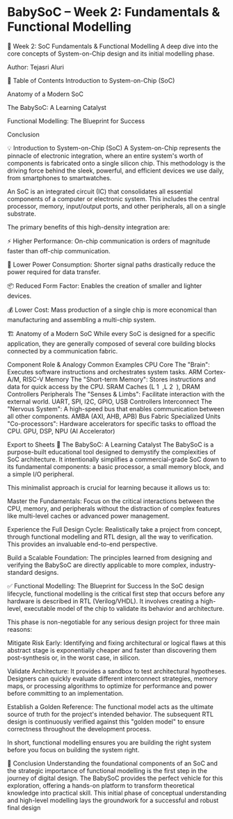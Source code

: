 # BabySoC – Week 2: Fundamentals & Functional Modelling
🚀 Week 2: SoC Fundamentals & Functional Modelling
A deep dive into the core concepts of System-on-Chip design and its initial modelling phase.

Author: Tejasri Aluri

📖 Table of Contents
Introduction to System-on-Chip (SoC)

Anatomy of a Modern SoC

The BabySoC: A Learning Catalyst

Functional Modelling: The Blueprint for Success

Conclusion

💡 Introduction to System-on-Chip (SoC)
A System-on-Chip represents the pinnacle of electronic integration, where an entire system's worth of components is fabricated onto a single silicon chip. This methodology is the driving force behind the sleek, powerful, and efficient devices we use daily, from smartphones to smartwatches.

An SoC is an integrated circuit (IC) that consolidates all essential components of a computer or electronic system. This includes the central processor, memory, input/output ports, and other peripherals, all on a single substrate.

The primary benefits of this high-density integration are:

⚡️ Higher Performance: On-chip communication is orders of magnitude faster than off-chip communication.

🔋 Lower Power Consumption: Shorter signal paths drastically reduce the power required for data transfer.

📦 Reduced Form Factor: Enables the creation of smaller and lighter devices.

💰 Lower Cost: Mass production of a single chip is more economical than manufacturing and assembling a multi-chip system.

🏗️ Anatomy of a Modern SoC
While every SoC is designed for a specific application, they are generally composed of several core building blocks connected by a communication fabric.

Component	Role & Analogy	Common Examples
CPU Core	The "Brain": Executes software instructions and orchestrates system tasks.	ARM Cortex-A/M, RISC-V
Memory	The "Short-term Memory": Stores instructions and data for quick access by the CPU.	SRAM Caches (L 
1
​
 ,L 
2
​
 ), DRAM Controllers
Peripherals	The "Senses & Limbs": Facilitate interaction with the external world.	UART, SPI, I2C, GPIO, USB Controllers
Interconnect	The "Nervous System": A high-speed bus that enables communication between all other components.	AMBA (AXI, AHB, APB) Bus Fabric
Specialized Units	"Co-processors": Hardware accelerators for specific tasks to offload the CPU.	GPU, DSP, NPU (AI Accelerator)

Export to Sheets
🔬 The BabySoC: A Learning Catalyst
The BabySoC is a purpose-built educational tool designed to demystify the complexities of SoC architecture. It intentionally simplifies a commercial-grade SoC down to its fundamental components: a basic processor, a small memory block, and a simple I/O peripheral.

This minimalist approach is crucial for learning because it allows us to:

Master the Fundamentals: Focus on the critical interactions between the CPU, memory, and peripherals without the distraction of complex features like multi-level caches or advanced power management.

Experience the Full Design Cycle: Realistically take a project from concept, through functional modelling and RTL design, all the way to verification. This provides an invaluable end-to-end perspective.

Build a Scalable Foundation: The principles learned from designing and verifying the BabySoC are directly applicable to more complex, industry-standard designs.

✅ Functional Modelling: The Blueprint for Success
In the SoC design lifecycle, functional modelling is the critical first step that occurs before any hardware is described in RTL (Verilog/VHDL). It involves creating a high-level, executable model of the chip to validate its behavior and architecture.

This phase is non-negotiable for any serious design project for three main reasons:

Mitigate Risk Early: Identifying and fixing architectural or logical flaws at this abstract stage is exponentially cheaper and faster than discovering them post-synthesis or, in the worst case, in silicon.

Validate Architecture: It provides a sandbox to test architectural hypotheses. Designers can quickly evaluate different interconnect strategies, memory maps, or processing algorithms to optimize for performance and power before committing to an implementation.

Establish a Golden Reference: The functional model acts as the ultimate source of truth for the project's intended behavior. The subsequent RTL design is continuously verified against this "golden model" to ensure correctness throughout the development process.

In short, functional modelling ensures you are building the right system before you focus on building the system right.

🏁 Conclusion
Understanding the foundational components of an SoC and the strategic importance of functional modelling is the first step in the journey of digital design. The BabySoC provides the perfect vehicle for this exploration, offering a hands-on platform to transform theoretical knowledge into practical skill. This initial phase of conceptual understanding and high-level modelling lays the groundwork for a successful and robust final design
